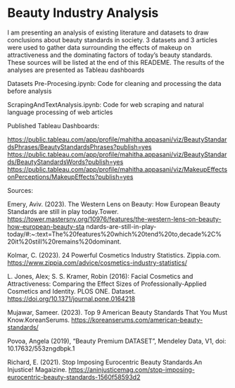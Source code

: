 # Beauty Industry Analysis
I am presenting an analysis of existing literature and datasets to draw conclusions about beauty standards in society. 3 datasets and 3 articles were used to gather data surrounding the effects of makeup on attractiveness and the dominating factors of today’s beauty standards. These sources will be listed at the end of this READEME. The results of the analyses are presented as Tableau dashboards

Datasets Pre-Procesing.ipynb: Code for cleaning and processing the data before analysis

ScrapingAndTextAnalysis.ipynb: Code for web scraping and natural language processing of web articles

Published Tableau Dashboards:

https://public.tableau.com/app/profile/mahitha.appasani/viz/BeautyStandardsPhrases/BeautyStandardsPhrases?publish=yes
https://public.tableau.com/app/profile/mahitha.appasani/viz/BeautyStandards/BeautyStandardsWords?publish=yes
https://public.tableau.com/app/profile/mahitha.appasani/viz/MakeupEffectsonPerceptions/MakeupEffects?publish=yes

Sources:

Emery, Aviv. (2023). The Western Lens on Beauty: How European Beauty Standards are
still in play today.Tower.
https://tower.mastersny.org/10976/features/the-western-lens-on-beauty-how-european-beauty-sta
ndards-are-still-in-play-today/#:~:text=The%20features%20which%20tend%20to,decade%2C%
20it%20still%20remains%20dominant.

Kolmar, C. (2023). 24 Powerful Cosmetics Industry Statistics. Zippia.com.
https://www.zippia.com/advice/cosmetics-industry-statistics/

L. Jones, Alex; S. S. Kramer, Robin (2016): Facial Cosmetics and Attractiveness:
Comparing the Effect Sizes of Professionally-Applied Cosmetics and Identity. PLOS ONE.
Dataset. https://doi.org/10.1371/journal.pone.0164218

Mujawar, Sameer. (2023). Top 9 American Beauty Standards That You Must
Know.KoreanSerums. https://koreanserums.com/american-beauty-standards/

Povoa, Angela (2019), “Beauty Premium DATASET”, Mendeley Data, V1, doi:
10.17632/553zngdbpk.1

Richard, E. (2021). Stop Imposing Eurocentric Beauty Standards.An Injustice!
Magaizine.
https://aninjusticemag.com/stop-imposing-eurocentric-beauty-standards-1560f58593d2




